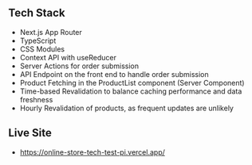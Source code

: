 ## Tech Stack

- Next.js App Router
- TypeScript
- CSS Modules
- Context API with useReducer
- Server Actions for order submission
- API Endpoint on the front end to handle order submission
- Product Fetching in the ProductList component (Server Component)
- Time-based Revalidation to balance caching performance and data freshness
- Hourly Revalidation of products, as frequent updates are unlikely

## Live Site

- https://online-store-tech-test-pi.vercel.app/
